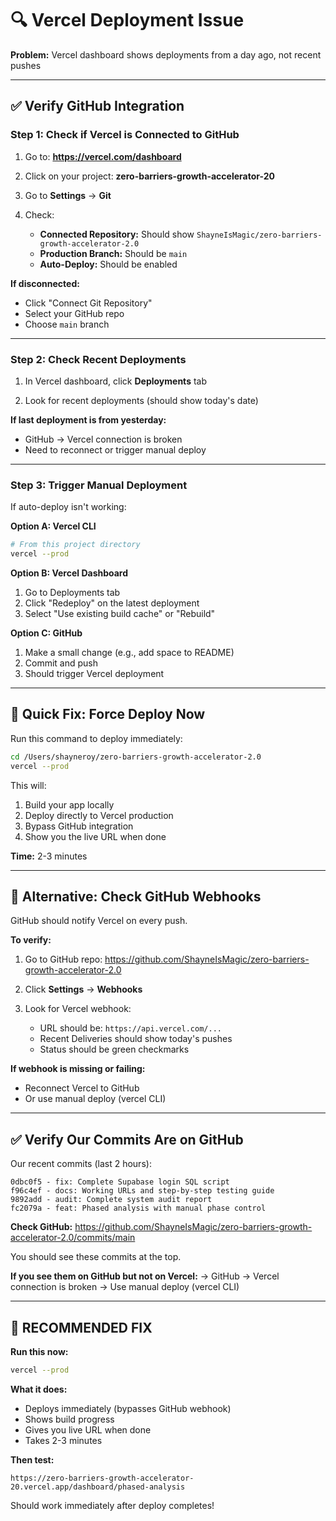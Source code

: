 # 🔍 Vercel Deployment Issue

**Problem:** Vercel dashboard shows deployments from a day ago, not recent pushes

---

## ✅ Verify GitHub Integration

### **Step 1: Check if Vercel is Connected to GitHub**

1. Go to: **https://vercel.com/dashboard**

2. Click on your project: **zero-barriers-growth-accelerator-20**

3. Go to **Settings** → **Git**

4. Check:
   - **Connected Repository:** Should show `ShayneIsMagic/zero-barriers-growth-accelerator-2.0`
   - **Production Branch:** Should be `main`
   - **Auto-Deploy:** Should be enabled

**If disconnected:**

- Click "Connect Git Repository"
- Select your GitHub repo
- Choose `main` branch

---

### **Step 2: Check Recent Deployments**

1. In Vercel dashboard, click **Deployments** tab

2. Look for recent deployments (should show today's date)

**If last deployment is from yesterday:**

- GitHub → Vercel connection is broken
- Need to reconnect or trigger manual deploy

---

### **Step 3: Trigger Manual Deployment**

If auto-deploy isn't working:

**Option A: Vercel CLI**

```bash
# From this project directory
vercel --prod
```

**Option B: Vercel Dashboard**

1. Go to Deployments tab
2. Click "Redeploy" on the latest deployment
3. Select "Use existing build cache" or "Rebuild"

**Option C: GitHub**

1. Make a small change (e.g., add space to README)
2. Commit and push
3. Should trigger Vercel deployment

---

## 🔧 Quick Fix: Force Deploy Now

Run this command to deploy immediately:

```bash
cd /Users/shayneroy/zero-barriers-growth-accelerator-2.0
vercel --prod
```

This will:

1. Build your app locally
2. Deploy directly to Vercel production
3. Bypass GitHub integration
4. Show you the live URL when done

**Time:** 2-3 minutes

---

## 🎯 Alternative: Check GitHub Webhooks

GitHub should notify Vercel on every push.

**To verify:**

1. Go to GitHub repo: https://github.com/ShayneIsMagic/zero-barriers-growth-accelerator-2.0

2. Click **Settings** → **Webhooks**

3. Look for Vercel webhook:
   - URL should be: `https://api.vercel.com/...`
   - Recent Deliveries should show today's pushes
   - Status should be green checkmarks

**If webhook is missing or failing:**

- Reconnect Vercel to GitHub
- Or use manual deploy (vercel CLI)

---

## ✅ Verify Our Commits Are on GitHub

Our recent commits (last 2 hours):

```
0dbc0f5 - fix: Complete Supabase login SQL script
f96c4ef - docs: Working URLs and step-by-step testing guide
9892add - audit: Complete system audit report
fc2079a - feat: Phased analysis with manual phase control
```

**Check GitHub:**
https://github.com/ShayneIsMagic/zero-barriers-growth-accelerator-2.0/commits/main

You should see these commits at the top.

**If you see them on GitHub but not on Vercel:**
→ GitHub → Vercel connection is broken
→ Use manual deploy (vercel CLI)

---

## 🚀 RECOMMENDED FIX

**Run this now:**

```bash
vercel --prod
```

**What it does:**

- Deploys immediately (bypasses GitHub webhook)
- Shows build progress
- Gives you live URL when done
- Takes 2-3 minutes

**Then test:**

```
https://zero-barriers-growth-accelerator-20.vercel.app/dashboard/phased-analysis
```

Should work immediately after deploy completes!
